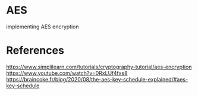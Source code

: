 # AES
 implementing AES encryption

# References
 https://www.simplilearn.com/tutorials/cryptography-tutorial/aes-encryption 
https://www.youtube.com/watch?v=0RxLUf4fxs8
https://braincoke.fr/blog/2020/08/the-aes-key-schedule-explained/#aes-key-schedule

